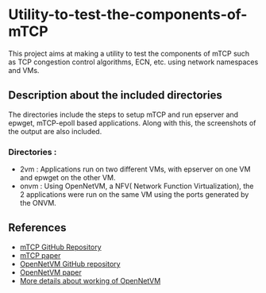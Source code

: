 # Utility-to-test-the-components-of-mTCP
This project aims at making a utility to test the components of mTCP such as TCP congestion control algorithms, ECN, etc. using network namespaces and VMs.

## Description about the included directories 
The directories include the steps to setup mTCP and run epserver and epwget, mTCP-epoll based applications. Along with this, the screenshots of the output are also included.

### Directories : 
 
 - 2vm : Applications run on two different VMs, with epserver on one VM and epwget on the other VM.
 - onvm : Using OpenNetVM, a NFV( Network Function Virtualization), the  2 applications were run on the same VM using the ports generated by the ONVM. 

## References 

 - [mTCP GitHub Repository](https://github.com/mtcp-stack/mtcp)
 - [mTCP paper](https://www.usenix.org/system/files/conference/nsdi14/nsdi14-paper-jeong.pdf)
 - [OpenNetVM GitHub repository](https://github.com/sdnfv/openNetVM)
 - [OpenNetVM paper](https://faculty.cs.gwu.edu/timwood/papers/16-HotMiddlebox-onvm.pdf)
 - [More details about working of OpenNetVM](http://sdnfv.github.io/onvm/)

